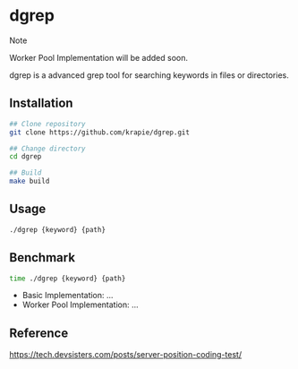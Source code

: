 # dgrep

> [!NOTE]
> Worker Pool Implementation will be added soon.

dgrep is a advanced grep tool for searching keywords in files or directories.

## Installation

```bash
## Clone repository
git clone https://github.com/krapie/dgrep.git

## Change directory
cd dgrep

## Build
make build
```

## Usage

```bash
./dgrep {keyword} {path}
```

## Benchmark

```bash
time ./dgrep {keyword} {path}
```

- Basic Implementation: ...
- Worker Pool Implementation: ...

## Reference

https://tech.devsisters.com/posts/server-position-coding-test/
